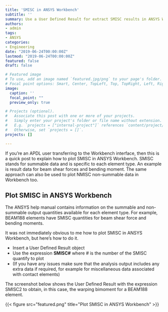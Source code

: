 ```yaml
---
title: 'SMISC in ANSYS Workbench'
subtitle: ''
summary: Use a User Defined Result for extract SMISC results in ANSYS Workbench
authors:
- admin
tags:
- ANSYS
categories:
- Engineering
date: "2019-06-24T00:00:00Z"
lastmod: "2019-06-24T00:00:00Z"
featured: false
draft: false

# Featured image
# To use, add an image named `featured.jpg/png` to your page's folder.
# Focal point options: Smart, Center, TopLeft, Top, TopRight, Left, Right, BottomLeft, Bottom, BottomRight
image:
  caption: ''
  focal_point: ""
  preview_only: true

# Projects (optional).
#   Associate this post with one or more of your projects.
#   Simply enter your project's folder or file name without extension.
#   E.g. `projects = ["internal-project"]` references `content/project/deep-learning/index.md`.
#   Otherwise, set `projects = []`.
projects: []

---
```


If you’re an APDL user transferring to the Workbench interface, then this is a quick post to explain how to plot SMISC in ANSYS Workbench. SMISC stands for summable data and is specific to each element type. An example is result data for beam shear forces and bending moment. The same approach can also be used to plot NMISC non-summable data in Workbench too.

## Plot SMISC in ANSYS Workbench

The ANSYS help manual contains information on the summable and non-summable output quantities available for each element type. For example, BEAM188 elements have SMISC quantities for beam shear force and bending moments.

It was not immediately obvious to me how to plot SMISC in ANSYS Workbench, but here’s how to do it.

- Insert a User Defined Result object
- Use the expression **SMISC#** where # is the number of the SMISC quantify to plot
- (If you have any issues make sure that the analysis output includes any extra data if required, for example for miscellaneous data associated with contact elements)

The screenshot below shows the User Defined Result with the expression SMISC2 to obtain, in this case, the warping bimoment for a BEAM188 element.

{{< figure src="featured.png" title="Plot SMISC in ANSYS Workbench" >}}
